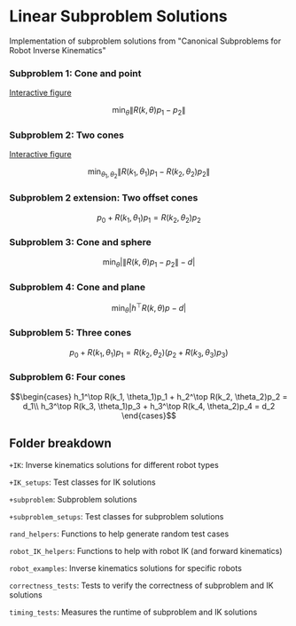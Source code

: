 # Linear Subproblem Solutions
Implementation of subproblem solutions from "Canonical Subproblems for Robot Inverse Kinematics"

### Subproblem 1: Cone and point

[Interactive figure](https://www.geogebra.org/calculator/stydabbr)

$$\min_\theta \lVert R(k,\theta)p_1 - p_2\rVert$$

### Subproblem 2: Two cones

[Interactive figure](https://www.geogebra.org/calculator/prj5wqsu)

$$\min_{\theta_1,\theta_2} \lVert R(k_1,\theta_1)p_1 - R(k_2,\theta_2)p_2\rVert$$

### Subproblem 2 extension: Two offset cones
$$p_0 + R(k_1,\theta_1)p_1= R(k_2,\theta_2)p_2$$

### Subproblem 3: Cone and sphere

$$\min_\theta \lvert \lVert R(k,\theta)p_1-p_2\rVert-d\rvert$$

### Subproblem 4: Cone and plane

$$\min_\theta \lvert h^\top R(k,\theta)p -d \rvert$$

### Subproblem 5: Three cones

$$ p_0 + R(k_1,\theta_1)p_1=
 R(k_2,\theta_2)(p_2+ R(k_3,\theta_3)p_3)$$

### Subproblem 6: Four cones

$$\begin{cases}
    h_1^\top R(k_1, \theta_1)p_1 + h_2^\top R(k_2, \theta_2)p_2 = d_1\\
    h_3^\top R(k_3, \theta_1)p_3 + h_3^\top R(k_4, \theta_2)p_4 = d_2
\end{cases}$$


## Folder breakdown
`+IK`: Inverse kinematics solutions for different robot types

`+IK_setups`: Test classes for IK solutions

`+subproblem`: Subproblem solutions

`+subproblem_setups`: Test classes for subproblem solutions

`rand_helpers`: Functions to help generate random test cases

`robot_IK_helpers`: Functions to help with robot IK (and forward kinematics)

`robot_examples`: Inverse kinematics solutions for specific robots

`correctness_tests`: Tests to verify the correctness of subproblem and IK solutions

`timing_tests`: Measures the runtime of subproblem and IK solutions
